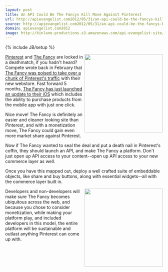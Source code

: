 ```yaml
---
layout: post
title: An API Could Be The Fancys Kill Move Against Pinterest
url: http://apievangelist.com2012/05/31/an-api-could-be-the-fancys-kill-move-against-pinterest/
source: http://apievangelist.com2012/05/31/an-api-could-be-the-fancys-kill-move-against-pinterest/
domain: apievangelist.com2012
image: http://kinlane-productions.s3.amazonaws.com/api-evangelist-site/blog/the-fancy.jpg
---
```

{% include JB/setup %}<p>
     <a title="The Fancy" href="http://www.thefancy.com/"><img src="http://kinlane-productions.s3.amazonaws.com/api-evangelist/thefancy/the-fancy.jpg"  width="250" align="right" /></a>
</p>
<p>
     <a title="Pinterest" href="http://pinterest.com/">Pinterest</a> and <a title="The Fancy" href="http://www.thefancy.com/">The Fancy</a> are locked in a deathmatch, if you hadn't heard? Compete wrote back in February that <a title="The Fancy was poised to take over a chunk of Pinterest's traffic" href="http://blog.compete.com/2012/02/29/with-the-launch-of-its-new-web-store-could-the-fancy-overtake-pinterest/">The Fancy was poised to take over a chunk of Pinterest's traffic</a> with their new webstore. Fast forward 5 months, <a href="http://www.thefancy.com/help/mobile">The Fancy has just launched an update to their iOS</a> which includes the ability to purchase products from the mobile app with just one click.
</p>
<p>
     Nice move! The Fancy is definitely an easier and cleaner looking site than Pinterest, and with a monetization move, The Fancy could gain even more market share against Pinterest.
</p>
<p>
     Now if The Fancy wanted to seal the deal and put a death nail in Pinterest's coffin, they should launch an API, and make The Fancy a platform. Don't just open up API access to your content--open up API access to your new commerce layer as well.
</p>
<p>
     Once you have this mapped out, deploy a well crafted suite of embeddable objects, like share and buy buttons, along with essential widgets--all with the commerce layer built in.
</p>
<p>
     <a title="Pinterest" href="http://pinterest.com/"><img src="http://kinlane-productions.s3.amazonaws.com/api-evangelist/pinterest/Pinterest_Logo.png"  width="250" align="right" /></a>
</p>
<p>
     Developers and non-developers will make sure The Fancy becomes ubiquitous across the web, and because you chose to consider monetization, while making your platform play, and included developers in this model, the entire platform will be sustainable and outlast anything Pinterest can come up with.
</p>

